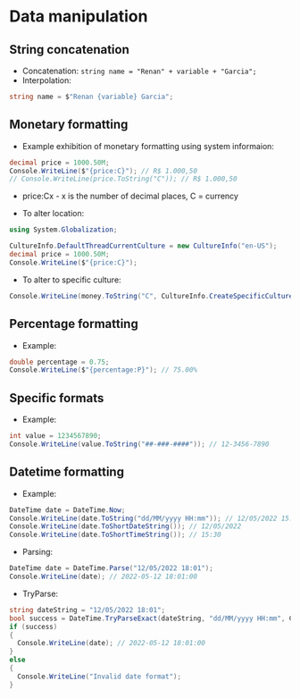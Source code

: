 # Data manipulation

## String concatenation

- Concatenation: `string name = "Renan" + variable + "Garcia";`
- Interpolation:

```cs
string name = $"Renan {variable} Garcia";
```

## Monetary formatting

- Example exhibition of monetary formatting using system informaion:

```cs
decimal price = 1000.50M;
Console.WriteLine($"{price:C}"); // R$ 1.000,50
// Console.WriteLine(price.ToString("C")); // R$ 1.000,50
```

- price:Cx - x is the number of decimal places, C = currency

- To alter location:

```cs
using System.Globalization;

CultureInfo.DefaultThreadCurrentCulture = new CultureInfo("en-US");
decimal price = 1000.50M;
Console.WriteLine($"{price:C}");
```

- To alter to specific culture:

```cs
Console.WriteLine(money.ToString("C", CultureInfo.CreateSpecificCulture("en-US")));
```

## Percentage formatting

- Example:

```cs
double percentage = 0.75;
Console.WriteLine($"{percentage:P}"); // 75.00%
```

## Specific formats

- Example:

```cs
int value = 1234567890;
Console.WriteLine(value.ToString("##-###-####")); // 12-3456-7890
```

## Datetime formatting

- Example:

```cs
DateTime date = DateTime.Now;
Console.WriteLine(date.ToString("dd/MM/yyyy HH:mm")); // 12/05/2022 15:30
Console.WriteLine(date.ToShortDateString()); // 12/05/2022
Console.WriteLine(date.ToShortTimeString()); // 15:30
```

- Parsing:

```cs
DateTime date = DateTime.Parse("12/05/2022 18:01");
Console.WriteLine(date); // 2022-05-12 18:01:00
```

- TryParse:

```cs
string dateString = "12/05/2022 18:01";
bool success = DateTime.TryParseExact(dateString, "dd/MM/yyyy HH:mm", CultureInfo.InvariantCulture, DateTimeStyles.None, out DateTime date);
if (success)
{
  Console.WriteLine(date); // 2022-05-12 18:01:00
}
else
{
  Console.WriteLine("Invalid date format");
}
```
